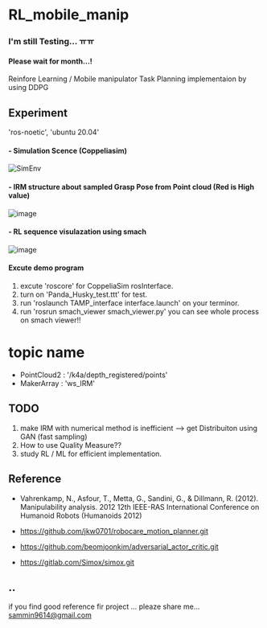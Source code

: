 # RL_mobile_manip

### I'm still Testing...  ㅠㅠ           
#### Please wait for month...! 
Reinfore Learning / Mobile manipulator Task Planning implementaion  by using DDPG

## Experiment 
'ros-noetic', 'ubuntu 20.04'

#### - Simulation Scence (Coppeliasim)
![SimEnv](https://user-images.githubusercontent.com/49723556/151513552-4a18bd52-326e-4349-b107-844899f97b59.png)

#### - IRM structure about sampled Grasp Pose from Point cloud (Red is High value)
![image](https://user-images.githubusercontent.com/49723556/151492932-8656a287-cd8e-49da-adbd-e60db22570e8.png)

#### - RL sequence visulazation using smach
![image](https://user-images.githubusercontent.com/49723556/152644945-2308bda1-6664-4fd2-9692-59a77cfc3e94.png)


#### Excute demo program

1. excute 'roscore' for CoppeliaSim rosInterface.
2. turn on 'Panda_Husky_test.ttt' for test. 
3. run 'roslaunch  TAMP_interface interface.launch' on your terminor.
4. run 'rosrun  smach_viewer smach_viewer.py' you can see whole process on smach viewer!! 

# topic name

 * PointCloud2 : '/k4a/depth_registered/points'  
 * MakerArray : 'ws_IRM' 

## TODO

1. make IRM with numerical method is inefficient --> get Distribuiton using GAN (fast sampling)
2. How to use Quality Measure?? 
3. study RL / ML for efficient implementation.

## Reference
- Vahrenkamp, N., Asfour, T., Metta, G., Sandini, G., & Dillmann, R. (2012). Manipulability analysis. 2012 12th IEEE-RAS International Conference on Humanoid Robots (Humanoids 2012)

- https://github.com/jkw0701/robocare_motion_planner.git
- https://github.com/beomjoonkim/adversarial_actor_critic.git
- https://gitlab.com/Simox/simox.git

## ..
if you find good reference fir project ... pleaze share me... sammin9614@gmail.com
